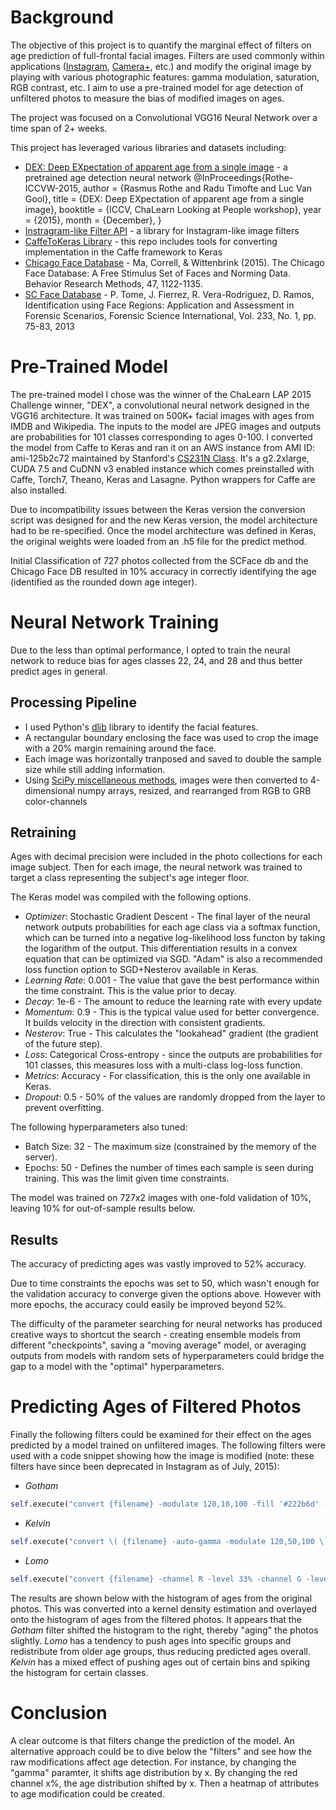 # Background
The objective of this project is to quantify the marginal effect of filters on age prediction of full-frontal facial images. Filters are used commonly within applications ([Instagram](https://www.instagram.com), [Camera+](http://campl.us/), etc.) and modify the original image by playing with various photographic features: gamma modulation, saturation, RGB contrast, etc. I aim to use a pre-trained model for age detection of unfiltered photos to measure the bias of modified images on ages.

The project was focused on a Convolutional VGG16 Neural Network over a time span of 2+ weeks.

This project has leveraged various libraries and datasets including: 
- [DEX: Deep EXpectation of apparent age from a single image](https://data.vision.ee.ethz.ch/cvl/rrothe/imdb-wiki/) - a pretrained age detection neural network
@InProceedings{Rothe-ICCVW-2015,
  author = {Rasmus Rothe and Radu Timofte and Luc Van Gool},
  title = {DEX: Deep EXpectation of apparent age from a single image},
  booktitle = {ICCV, ChaLearn Looking at People workshop},
  year = {2015},
  month = {December},
}
- [Instragram-like Filter API](https://github.com/acoomans/instagram-filters) - a library for Instagram-like image filters
- [CaffeToKeras Library](https://github.com/MarcBS/keras) - this repo includes tools for converting implementation in the Caffe framework to Keras
- [Chicago Face Database](http://chicagofaces.org/) - Ma, Correll, & Wittenbrink (2015). The Chicago Face Database: A Free Stimulus Set of Faces and Norming Data. Behavior Research Methods, 47, 1122-1135.
- [SC Face Database](http://www.scface.org/) - P. Tome, J. Fierrez, R. Vera-Rodriguez, D. Ramos, Identification using Face Regions:
Application and Assessment in Forensic Scenarios, Forensic Science International, Vol. 233, No. 1, pp. 75-83, 2013

# Pre-Trained Model
The pre-trained model I chose was the winner of the ChaLearn LAP 2015 Challenge winner, "DEX", a convolutional neural network designed in the VGG16 architecture. It was trained on 500K+ facial images with ages from IMDB and Wikipedia. The inputs to the model are JPEG images and outputs are probabilities for 101 classes corresponding to ages 0-100. I converted the model from Caffe to Keras and ran it on an AWS instance from AMI ID: ami-125b2c72 maintained by Stanford's [CS231N Class](http://cs231n.github.io/aws-tutorial/). It's a g2.2xlarge, CUDA 7.5 and CuDNN v3 enabled instance which comes preinstalled with Caffe, Torch7, Theano, Keras and Lasagne. Python wrappers for Caffe are also installed.

[DEx]: https://github.com/cjl2183/FilterAgeChange/img/DEx_Img.png "DEx Architecture"

Due to incompatibility issues between the Keras version the conversion script was designed for and the new Keras version, the model architecture had to be re-specified. Once the model architecture was defined in Keras, the original weights were loaded from an .h5 file for the predict method.

Initial Classification of 727 photos collected from the SCFace db and the Chicago Face DB resulted in 10% accuracy in correctly identifying the age (identified as the rounded down age integer).

[InitResults]: https://github.com/cjl2183/FilterAgeChange/img/InitResults.png "Initial Results"

# Neural Network Training
Due to the less than optimal performance, I opted to train the neural network to reduce bias for ages classes 22, 24, and 28 and thus better predict ages in general.

## Processing Pipeline
- I used Python's [dlib](http://dlib.net/python/) library to identify the facial features.
- A rectangular boundary enclosing the face was used to crop the image with a 20% margin remaining around the face.
- Each image was horizontally tranposed and saved to double the sample size while still adding information.
- Using [SciPy miscellaneous methods](http://docs.scipy.org/doc/scipy/reference/misc.html), images were then converted to 4-dimensional numpy arrays, resized, and rearranged from RGB to GRB color-channels

## Retraining
Ages with decimal precision were included in the photo collections for each image subject. Then for each image, the neural network was trained to target a class representing the subject's age integer floor. 

The Keras model was compiled with the following options. 
- *Optimizer*: Stochastic Gradient Descent - The final layer of the neural network outputs probabilities for each age class via a softmax function, which can be turned into a negative log-likelihood loss functon by taking the logarithm of the output. This differentiation results in a convex equation that can be optimized via SGD. "Adam" is also a recommended loss function option to SGD+Nesterov available in Keras.
- *Learning Rate*: 0.001 -  The value that gave the best performance within the time constraint. This is the value prior to decay.
- *Decay*: 1e-6 - The amount to reduce the learning rate with every update
- *Momentum*: 0.9 - This is the typical value used for better convergence. It builds velocity in the direction with consistent gradients. 
- *Nesterov*: True - This calculates the "lookahead" gradient (the gradient of the future step).
- *Loss*: Categorical Cross-entropy - since the outputs are probabilities for 101 classes, this measures loss with a multi-class log-loss function. 
- *Metrics*: Accuracy - For classification, this is the only one available in Keras.
- *Dropout*: 0.5 - 50% of the values are randomly dropped from the layer to prevent overfitting.

The following hyperparameters also tuned: 
- Batch Size: 32 - The maximum size (constrained by the memory of the server).
- Epochs: 50 - Defines the number of times each sample is seen during training. This was the limit given time constraints.

The model was trained on 727x2 images with one-fold validation of 10%, leaving 10% for out-of-sample results below.

## Results
The accuracy of predicting ages was vastly improved to 52% accuracy.

[TrainingResults]: https://github.com/cjl2183/FilterAgeChange/img/TrainingResults.png "Training Results"

Due to time constraints the epochs was set to 50, which wasn't enough for the validation accuracy to converge given the options above. However with more epochs, the accuracy could easily be improved beyond 52%. 

The difficulty of the parameter searching for neural networks has produced creative ways to shortcut the search - creating ensemble models from different "checkpoints", saving a "moving average" model, or averaging outputs from models with random sets of hyperparameters could bridge the gap to a model with the "optimal" hyperparameters. 

# Predicting Ages of Filtered Photos
Finally the following filters could be examined for their effect on the ages predicted by a model trained on unfiltered images. The following filters were used with a code snippet showing how the image is modified (note: these filters have since been deprecated in Instagram as of July, 2015):

- *Gotham*
```python
self.execute("convert {filename} -modulate 120,10,100 -fill '#222b6d' -colorize 20 -gamma 0.5 -contrast -contrast {filename}")
```
- *Kelvin*
```python
self.execute("convert \( {filename} -auto-gamma -modulate 120,50,100 \) \( -size {width}x{height} -fill 'rgba(255,153,0,0.5)' -draw 'rectangle 0,0 {width},{height}' \) -compose multiply {filename}");
```
- *Lomo*
```python
self.execute("convert {filename} -channel R -level 33% -channel G -level 33% {filename}")
```
[Filters]: https://github.com/cjl2183/FilterAgeChange/img/Filters.png "Filters"

The results are shown below with the histogram of ages from the original photos. This was converted into a kernel density estimation and overlayed onto the histogram of ages from the filtered photos. It appears that the *Gotham* filter shifted the histogram to the right, thereby "aging" the photos slightly. *Lomo* has a tendency to push ages into specific groups and redistribute from older age groups, thus reducing predicted ages overall. *Kelvin* has a mixed effect of pushing ages out of certain bins and spiking the histogram for certain classes. 

# Conclusion
A clear outcome is that filters change the prediction of the model. An alternative approach could be to dive below the "filters" and see how the raw modifications affect age detection. For instance, by changing the "gamma" paramter, it shifts age distribution by x. By changing the red channel x%, the age distribution shifted by x. Then a heatmap of attributes to age modification could be created.
